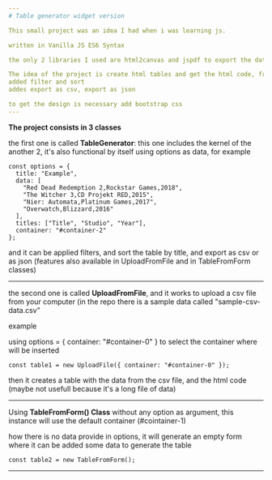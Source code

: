 ```yaml
---
# Table generator widget version

This small project was an idea I had when i was learning js.

written in Vanilla JS ES6 Syntax

the only 2 libraries I used are html2canvas and jspdf to export the data as pdf (experimental version)

The idea of the project is create html tables and get the html code, from an csv file, or from a form, with the idea to use it in different webpages
added filter and sort
addes export as csv, export as json

to get the design is necessary add bootstrap css
---
```

**The project consists in 3 classes**

the first one is called **TableGenerator**: this one includes the kernel of the another 2, it's also functional by itself using options as data, for example
```
const options = {
  title: "Example",
  data: [
    "Red Dead Redemption 2,Rockstar Games,2018",
    "The Witcher 3,CD Projekt RED,2015",
    "Nier: Automata,Platinum Games,2017",
    "Overwatch,Blizzard,2016"
  ],
  titles: ["Title", "Studio", "Year"],
  container: "#container-2"
};

```

and it can be applied filters, and sort the table by title, and export as csv or as json (features also available in UploadFromFile and in TableFromForm classes)

---
the second one is called **UploadFromFile**, and it works to upload a csv file from your computer (in the repo there is a sample data called "sample-csv-data.csv"

example

using options = { container: "#container-0" } to select the container where will be inserted

```
const table1 = new UploadFile({ container: "#container-0" });
```

then it creates a table with the data from the csv file, and the html code (maybe not usefull because it's a long file of data)


---


Using **TableFromForm() Class** without any option as argument, this instance will use the default container (#cointainer-1)

how there is no data provide in options, it will generate an empty form where it can be added some data to generate the table 
```
const table2 = new TableFromForm();
```

---

